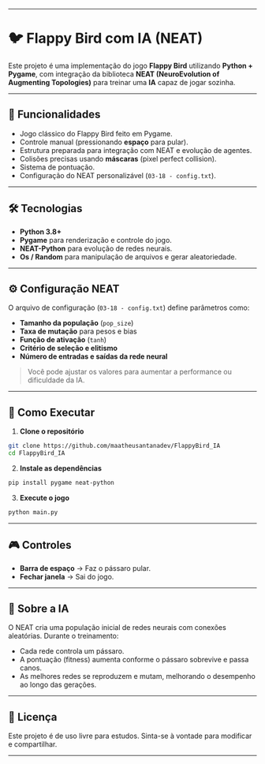 

---

# 🐦 Flappy Bird com IA (NEAT)

Este projeto é uma implementação do jogo **Flappy Bird** utilizando **Python + Pygame**, com integração da biblioteca **NEAT (NeuroEvolution of Augmenting Topologies)** para treinar uma **IA** capaz de jogar sozinha.

---

## 📌 Funcionalidades

* Jogo clássico do Flappy Bird feito em Pygame.
* Controle manual (pressionando **espaço** para pular).
* Estrutura preparada para integração com NEAT e evolução de agentes.
* Colisões precisas usando **máscaras** (pixel perfect collision).
* Sistema de pontuação.
* Configuração do NEAT personalizável (`03-18 - config.txt`).

---

## 🛠 Tecnologias

* **Python 3.8+**
* **Pygame** para renderização e controle do jogo.
* **NEAT-Python** para evolução de redes neurais.
* **Os / Random** para manipulação de arquivos e gerar aleatoriedade.

---

## ⚙️ Configuração NEAT

O arquivo de configuração (`03-18 - config.txt`) define parâmetros como:

* **Tamanho da população** (`pop_size`)
* **Taxa de mutação** para pesos e bias
* **Função de ativação** (`tanh`)
* **Critério de seleção e elitismo**
* **Número de entradas e saídas da rede neural**

> Você pode ajustar os valores para aumentar a performance ou dificuldade da IA.

---

## 🚀 Como Executar

1. **Clone o repositório**

```bash
git clone https://github.com/maatheusantanadev/FlappyBird_IA
cd FlappyBird_IA
```

2. **Instale as dependências**

```bash
pip install pygame neat-python
```

3. **Execute o jogo**

```bash
python main.py
```

---

## 🎮 Controles

* **Barra de espaço** → Faz o pássaro pular.
* **Fechar janela** → Sai do jogo.

---

## 🧠 Sobre a IA

O NEAT cria uma população inicial de redes neurais com conexões aleatórias.
Durante o treinamento:

* Cada rede controla um pássaro.
* A pontuação (fitness) aumenta conforme o pássaro sobrevive e passa canos.
* As melhores redes se reproduzem e mutam, melhorando o desempenho ao longo das gerações.

---

## 📜 Licença

Este projeto é de uso livre para estudos.
Sinta-se à vontade para modificar e compartilhar.

---

